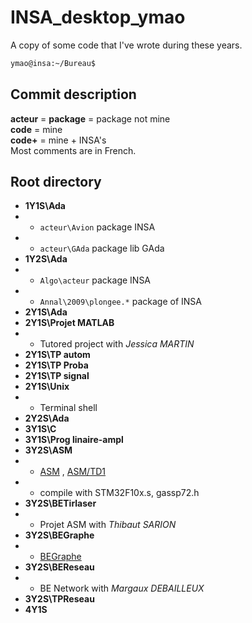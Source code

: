 # INSA_desktop_ymao
A copy of some code that I've wrote during these years.
```sh
ymao@insa:~/Bureau$ 
```

## Commit description

**acteur** = **package** = package not mine  
**code** = mine  
**code+** = mine + INSA's  
Most comments are in French.  


## Root directory
- **1Y1S\Ada**
- - `acteur\Avion` package INSA
- - `acteur\GAda` package lib GAda
- **1Y2S\Ada**
- - `Algo\acteur` package INSA
- - `Annal\2009\plongee.*` package of INSA
- **2Y1S\Ada**
- **2Y1S\Projet MATLAB** 
- - Tutored project with _Jessica MARTIN_
- **2Y1S\TP autom**
- **2Y1S\TP Proba**
- **2Y1S\TP signal**
- **2Y1S\Unix**
- - Terminal shell
- **2Y2S\Ada**
- **3Y1S\C**
- **3Y1S\Prog linaire-ampl**
- **3Y2S\ASM** 
- - [ASM](http://sourcecode.fr/insa/ASM/) , [ASM/TD1](http://sourcecode.fr/insa/ASM/TD_M1/)
- - compile with STM32F10x.s, gassp72.h
- **3Y2S\BETirlaser**
- - Projet ASM with _Thibaut SARION_
- **3Y2S\BEGraphe**
- - [BEGraphe](http://wwwdgeinew.insa-toulouse.fr/~lebotlan/NEW/graphes.html)
- **3Y2S\BEReseau**
- - BE Network with _Margaux DEBAILLEUX_
- **3Y2S\TPReseau**
- **4Y1S**
